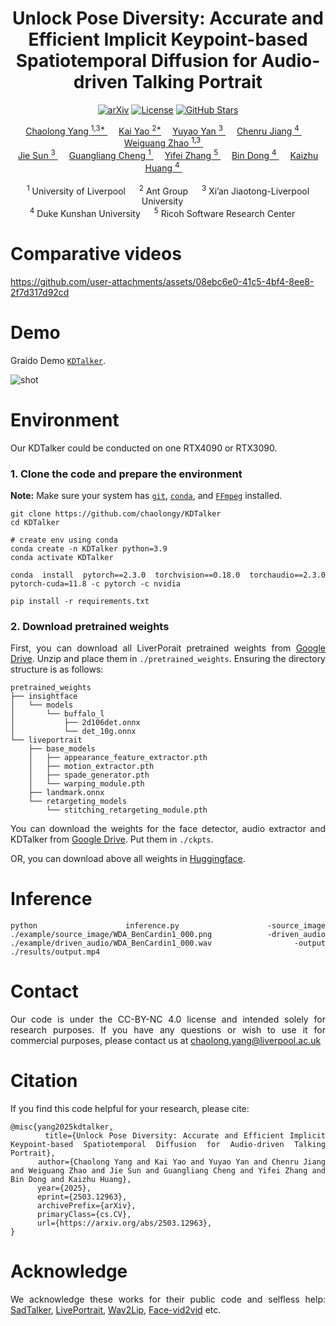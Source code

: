 <div align="center">

# Unlock Pose Diversity: Accurate and Efficient Implicit Keypoint-based Spatiotemporal Diffusion for Audio-driven Talking Portrait
[![arXiv](https://img.shields.io/badge/arXiv-KDTalker-9065CA.svg?logo=arXiv)](https://arxiv.org/abs/2503.12963)
[![License](https://img.shields.io/badge/license-CC--BY--NC%204.0-green)](https://creativecommons.org/licenses/by-nc/4.0/)
[![GitHub Stars](https://img.shields.io/github/stars/chaolongy/KDTalker?style=social)](https://github.com/chaolongy/KDTalker)

<div>
    <a href='https://chaolongy.github.io/' target='_blank'>Chaolong Yang <sup>1,3*</sup> </a>&emsp;
    <a href='https://kaiseem.github.io/' target='_blank'>Kai Yao <sup>2*</a>&emsp;
    <a href='https://scholar.xjtlu.edu.cn/en/persons/YuyaoYan' target='_blank'>Yuyao Yan <sup>3</sup> </a>&emsp;
    <a href='https://scholar.google.com/citations?hl=zh-CN&user=HDO58yUAAAAJ' target='_blank'>Chenru Jiang <sup>4</sup> </a>&emsp;
    <a href='https://weiguangzhao.github.io/' target='_blank'>Weiguang Zhao <sup>1,3</sup> </a>&emsp; </br>
    <a href='https://scholar.google.com/citations?hl=zh-CN&user=c-x5M2QAAAAJ' target='_blank'>Jie Sun <sup>3</sup> </a>&emsp;
    <a href='https://sites.google.com/view/guangliangcheng' target='_blank'>Guangliang Cheng <sup>1</sup> </a>&emsp;
    <a href='https://scholar.google.com/schhp?hl=zh-CN' target='_blank'>Yifei Zhang <sup>5</sup> </a>&emsp;
    <a href='https://scholar.google.com/citations?hl=zh-CN&user=JNRMVNYAAAAJ&view_op=list_works&sortby=pubdate' target='_blank'>Bin Dong <sup>4</sup> </a>&emsp;
    <a href='https://sites.google.com/view/kaizhu-huang-homepage/home' target='_blank'>Kaizhu Huang <sup>4</sup> </a>&emsp;
</div>
<br>
    
<div>
    <sup>1</sup> University of Liverpool &emsp; <sup>2</sup> Ant Group &emsp; <sup>3</sup> Xi’an Jiaotong-Liverpool University &emsp; </br>
    <sup>4</sup> Duke Kunshan University &emsp; <sup>5</sup> Ricoh Software Research Center &emsp;
</div>


<div align="justify">

# Comparative videos
https://github.com/user-attachments/assets/08ebc6e0-41c5-4bf4-8ee8-2f7d317d92cd


# Demo
Graido Demo [`KDTalker`](https://kdtalker.com/).

![shot](https://github.com/user-attachments/assets/810e9dc8-ab66-4187-ab4f-bf92759621fa)


# Environment
Our KDTalker could be conducted on one RTX4090 or RTX3090.

### 1. Clone the code and prepare the environment

**Note:** Make sure your system has [`git`](https://git-scm.com/), [`conda`](https://anaconda.org/anaconda/conda), and [`FFmpeg`](https://ffmpeg.org/download.html) installed.

```
git clone https://github.com/chaolongy/KDTalker
cd KDTalker

# create env using conda
conda create -n KDTalker python=3.9
conda activate KDTalker

conda install pytorch==2.3.0 torchvision==0.18.0 torchaudio==2.3.0 pytorch-cuda=11.8 -c pytorch -c nvidia

pip install -r requirements.txt
```

### 2. Download pretrained weights

First, you can download all LiverPorait pretrained weights from [Google Drive](https://drive.google.com/drive/folders/1UtKgzKjFAOmZkhNK-OYT0caJ_w2XAnib). Unzip and place them in `./pretrained_weights`.
Ensuring the directory structure is as follows:
```text
pretrained_weights
├── insightface
│   └── models
│       └── buffalo_l
│           ├── 2d106det.onnx
│           └── det_10g.onnx
└── liveportrait
    ├── base_models
    │   ├── appearance_feature_extractor.pth
    │   ├── motion_extractor.pth
    │   ├── spade_generator.pth
    │   └── warping_module.pth
    ├── landmark.onnx
    └── retargeting_models
        └── stitching_retargeting_module.pth
```
You can download the weights for the face detector, audio extractor and KDTalker from [Google Drive](https://drive.google.com/drive/folders/1OkfiFArUCsnkF_0tI2SCEAwVCBLSjzd6?hl=zh-CN). Put them in `./ckpts`.

OR, you can download above all weights in [Huggingface](https://huggingface.co/ChaolongYang/KDTalker/tree/main).



# Inference
```
python inference.py -source_image ./example/source_image/WDA_BenCardin1_000.png -driven_audio ./example/driven_audio/WDA_BenCardin1_000.wav -output ./results/output.mp4
```


# Contact
Our code is under the CC-BY-NC 4.0 license and intended solely for research purposes. If you have any questions or wish to use it for commercial purposes, please contact us at chaolong.yang@liverpool.ac.uk


# Citation
If you find this code helpful for your research, please cite:
```
@misc{yang2025kdtalker,
      title={Unlock Pose Diversity: Accurate and Efficient Implicit Keypoint-based Spatiotemporal Diffusion for Audio-driven Talking Portrait}, 
      author={Chaolong Yang and Kai Yao and Yuyao Yan and Chenru Jiang and Weiguang Zhao and Jie Sun and Guangliang Cheng and Yifei Zhang and Bin Dong and Kaizhu Huang},
      year={2025},
      eprint={2503.12963},
      archivePrefix={arXiv},
      primaryClass={cs.CV},
      url={https://arxiv.org/abs/2503.12963}, 
}
```


# Acknowledge
We acknowledge these works for their public code and selfless help: [SadTalker](https://github.com/OpenTalker/SadTalker), [LivePortrait](https://github.com/KwaiVGI/LivePortrait), [Wav2Lip](https://github.com/Rudrabha/Wav2Lip), [Face-vid2vid](https://github.com/zhanglonghao1992/One-Shot_Free-View_Neural_Talking_Head_Synthesis) etc.
</div>
